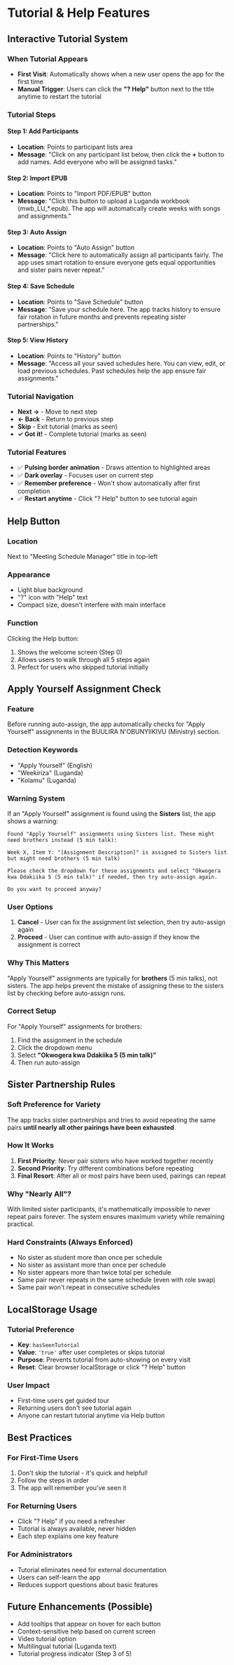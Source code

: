 # Tutorial & Help Features

## Interactive Tutorial System

### When Tutorial Appears
- **First Visit**: Automatically shows when a new user opens the app for the first time
- **Manual Trigger**: Users can click the **"? Help"** button next to the title anytime to restart the tutorial

### Tutorial Steps

#### Step 1: Add Participants
- **Location**: Points to participant lists area
- **Message**: "Click on any participant list below, then click the **+** button to add names. Add everyone who will be assigned tasks."

#### Step 2: Import EPUB
- **Location**: Points to "Import PDF/EPUB" button
- **Message**: "Click this button to upload a Luganda workbook (mwb_LU_*.epub). The app will automatically create weeks with songs and assignments."

#### Step 3: Auto Assign
- **Location**: Points to "Auto Assign" button
- **Message**: "Click here to automatically assign all participants fairly. The app uses smart rotation to ensure everyone gets equal opportunities and sister pairs never repeat."

#### Step 4: Save Schedule
- **Location**: Points to "Save Schedule" button
- **Message**: "Save your schedule here. The app tracks history to ensure fair rotation in future months and prevents repeating sister partnerships."

#### Step 5: View History
- **Location**: Points to "History" button
- **Message**: "Access all your saved schedules here. You can view, edit, or load previous schedules. Past schedules help the app ensure fair assignments."

### Tutorial Navigation
- **Next →** - Move to next step
- **← Back** - Return to previous step
- **Skip** - Exit tutorial (marks as seen)
- **✓ Got it!** - Complete tutorial (marks as seen)

### Tutorial Features
- ✅ **Pulsing border animation** - Draws attention to highlighted areas
- ✅ **Dark overlay** - Focuses user on current step
- ✅ **Remember preference** - Won't show automatically after first completion
- ✅ **Restart anytime** - Click "? Help" button to see tutorial again

## Help Button

### Location
Next to "Meeting Schedule Manager" title in top-left

### Appearance
- Light blue background
- "?" icon with "Help" text
- Compact size, doesn't interfere with main interface

### Function
Clicking the Help button:
1. Shows the welcome screen (Step 0)
2. Allows users to walk through all 5 steps again
3. Perfect for users who skipped tutorial initially

## Apply Yourself Assignment Check

### Feature
Before running auto-assign, the app automatically checks for "Apply Yourself" assignments in the BUULIRA N'OBUNYIIKIVU (Ministry) section.

### Detection Keywords
- "Apply Yourself" (English)
- "Weekiriza" (Luganda)
- "Kolamu" (Luganda)

### Warning System
If an "Apply Yourself" assignment is found using the **Sisters** list, the app shows a warning:

```
Found "Apply Yourself" assignments using Sisters list. These might need brothers instead (5 min talk):

Week X, Item Y: "[Assignment Description]" is assigned to Sisters list but might need brothers (5 min talk)

Please check the dropdown for these assignments and select "Okwogera kwa Ddakiika 5 (5 min talk)" if needed, then try auto-assign again.

Do you want to proceed anyway?
```

### User Options
1. **Cancel** - User can fix the assignment list selection, then try auto-assign again
2. **Proceed** - User can continue with auto-assign if they know the assignment is correct

### Why This Matters
"Apply Yourself" assignments are typically for **brothers** (5 min talks), not sisters. The app helps prevent the mistake of assigning these to the sisters list by checking before auto-assign runs.

### Correct Setup
For "Apply Yourself" assignments for brothers:
1. Find the assignment in the schedule
2. Click the dropdown menu
3. Select **"Okwogera kwa Ddakiika 5 (5 min talk)"**
4. Then run auto-assign

## Sister Partnership Rules

### Soft Preference for Variety
The app tracks sister partnerships and tries to avoid repeating the same pairs **until nearly all other pairings have been exhausted**.

### How It Works
1. **First Priority**: Never pair sisters who have worked together recently
2. **Second Priority**: Try different combinations before repeating
3. **Final Resort**: After all or most pairs have been used, pairings can repeat

### Why "Nearly All"?
With limited sister participants, it's mathematically impossible to never repeat pairs forever. The system ensures maximum variety while remaining practical.

### Hard Constraints (Always Enforced)
- No sister as student more than once per schedule
- No sister as assistant more than once per schedule
- No sister appears more than twice total per schedule
- Same pair never repeats in the same schedule (even with role swap)
- Same pair won't repeat in consecutive schedules

## LocalStorage Usage

### Tutorial Preference
- **Key**: `hasSeenTutorial`
- **Value**: `'true'` after user completes or skips tutorial
- **Purpose**: Prevents tutorial from auto-showing on every visit
- **Reset**: Clear browser localStorage or click "? Help" button

### User Impact
- First-time users get guided tour
- Returning users don't see tutorial again
- Anyone can restart tutorial anytime via Help button

## Best Practices

### For First-Time Users
1. Don't skip the tutorial - it's quick and helpful!
2. Follow the steps in order
3. The app will remember you've seen it

### For Returning Users
- Click "? Help" if you need a refresher
- Tutorial is always available, never hidden
- Each step explains one key feature

### For Administrators
- Tutorial eliminates need for external documentation
- Users can self-learn the app
- Reduces support questions about basic features

## Future Enhancements (Possible)

- Add tooltips that appear on hover for each button
- Context-sensitive help based on current screen
- Video tutorial option
- Multilingual tutorial (Luganda text)
- Tutorial progress indicator (Step 3 of 5)
